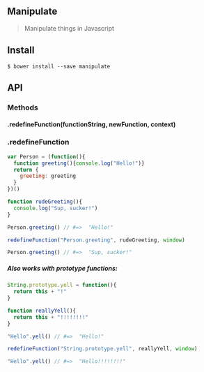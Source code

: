 ## Manipulate
> Manipulate things in Javascript

## Install
```
$ bower install --save manipulate
```

## API

### Methods
#### .redefineFunction(functionString, newFunction, context)

### .redefineFunction
```javascript
var Person = (function(){
  function greeting(){console.log("Hello!")}
  return {
    greeting: greeting
  }
})()

function rudeGreeting(){
  console.log("Sup, sucker!")
}

Person.greeting() // #=>  "Hello!"

redefineFunction("Person.greeting", rudeGreeting, window)

Person.greeting() // #=>  "Sup, sucker!"
```

##### Also works with prototype functions:
```javascript
String.prototype.yell = function(){
  return this + "!"
}

function reallyYell(){
  return this + "!!!!!!!!"
}

"Hello".yell() // #=>  "Hello!"

redefineFunction("String.prototype.yell", reallyYell, window)

"Hello".yell() // #=>  "Hello!!!!!!!!"
```

